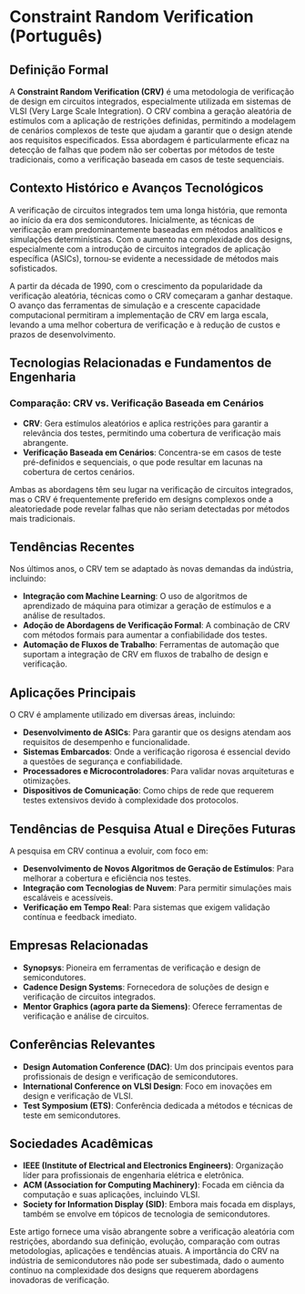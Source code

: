 # Constraint Random Verification (Português)

## Definição Formal

A **Constraint Random Verification (CRV)** é uma metodologia de verificação de design em circuitos integrados, especialmente utilizada em sistemas de VLSI (Very Large Scale Integration). O CRV combina a geração aleatória de estímulos com a aplicação de restrições definidas, permitindo a modelagem de cenários complexos de teste que ajudam a garantir que o design atende aos requisitos especificados. Essa abordagem é particularmente eficaz na detecção de falhas que podem não ser cobertas por métodos de teste tradicionais, como a verificação baseada em casos de teste sequenciais.

## Contexto Histórico e Avanços Tecnológicos

A verificação de circuitos integrados tem uma longa história, que remonta ao início da era dos semicondutores. Inicialmente, as técnicas de verificação eram predominantemente baseadas em métodos analíticos e simulações determinísticas. Com o aumento na complexidade dos designs, especialmente com a introdução de circuitos integrados de aplicação específica (ASICs), tornou-se evidente a necessidade de métodos mais sofisticados. 

A partir da década de 1990, com o crescimento da popularidade da verificação aleatória, técnicas como o CRV começaram a ganhar destaque. O avanço das ferramentas de simulação e a crescente capacidade computacional permitiram a implementação de CRV em larga escala, levando a uma melhor cobertura de verificação e à redução de custos e prazos de desenvolvimento.

## Tecnologias Relacionadas e Fundamentos de Engenharia

### Comparação: CRV vs. Verificação Baseada em Cenários

- **CRV**: Gera estímulos aleatórios e aplica restrições para garantir a relevância dos testes, permitindo uma cobertura de verificação mais abrangente.
- **Verificação Baseada em Cenários**: Concentra-se em casos de teste pré-definidos e sequenciais, o que pode resultar em lacunas na cobertura de certos cenários.

Ambas as abordagens têm seu lugar na verificação de circuitos integrados, mas o CRV é frequentemente preferido em designs complexos onde a aleatoriedade pode revelar falhas que não seriam detectadas por métodos mais tradicionais.

## Tendências Recentes

Nos últimos anos, o CRV tem se adaptado às novas demandas da indústria, incluindo:

- **Integração com Machine Learning**: O uso de algoritmos de aprendizado de máquina para otimizar a geração de estímulos e a análise de resultados.
- **Adoção de Abordagens de Verificação Formal**: A combinação de CRV com métodos formais para aumentar a confiabilidade dos testes.
- **Automação de Fluxos de Trabalho**: Ferramentas de automação que suportam a integração de CRV em fluxos de trabalho de design e verificação.

## Aplicações Principais

O CRV é amplamente utilizado em diversas áreas, incluindo:

- **Desenvolvimento de ASICs**: Para garantir que os designs atendam aos requisitos de desempenho e funcionalidade.
- **Sistemas Embarcados**: Onde a verificação rigorosa é essencial devido a questões de segurança e confiabilidade.
- **Processadores e Microcontroladores**: Para validar novas arquiteturas e otimizações.
- **Dispositivos de Comunicação**: Como chips de rede que requerem testes extensivos devido à complexidade dos protocolos.

## Tendências de Pesquisa Atual e Direções Futuras

A pesquisa em CRV continua a evoluir, com foco em:

- **Desenvolvimento de Novos Algoritmos de Geração de Estímulos**: Para melhorar a cobertura e eficiência nos testes.
- **Integração com Tecnologias de Nuvem**: Para permitir simulações mais escaláveis e acessíveis.
- **Verificação em Tempo Real**: Para sistemas que exigem validação contínua e feedback imediato.

## Empresas Relacionadas

- **Synopsys**: Pioneira em ferramentas de verificação e design de semicondutores.
- **Cadence Design Systems**: Fornecedora de soluções de design e verificação de circuitos integrados.
- **Mentor Graphics (agora parte da Siemens)**: Oferece ferramentas de verificação e análise de circuitos.

## Conferências Relevantes

- **Design Automation Conference (DAC)**: Um dos principais eventos para profissionais de design e verificação de semicondutores.
- **International Conference on VLSI Design**: Foco em inovações em design e verificação de VLSI.
- **Test Symposium (ETS)**: Conferência dedicada a métodos e técnicas de teste em semicondutores.

## Sociedades Acadêmicas

- **IEEE (Institute of Electrical and Electronics Engineers)**: Organização líder para profissionais de engenharia elétrica e eletrônica.
- **ACM (Association for Computing Machinery)**: Focada em ciência da computação e suas aplicações, incluindo VLSI.
- **Society for Information Display (SID)**: Embora mais focada em displays, também se envolve em tópicos de tecnologia de semicondutores.

Este artigo fornece uma visão abrangente sobre a verificação aleatória com restrições, abordando sua definição, evolução, comparação com outras metodologias, aplicações e tendências atuais. A importância do CRV na indústria de semicondutores não pode ser subestimada, dado o aumento contínuo na complexidade dos designs que requerem abordagens inovadoras de verificação.